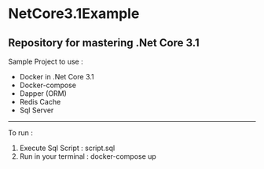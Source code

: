 # NetCore3.1Example
Repository for mastering .Net Core 3.1
--------------------------------------
Sample Project to use :
* Docker in .Net Core 3.1
* Docker-compose
* Dapper (ORM)
* Redis Cache
* Sql Server
--------------------------------------
To run : 
1. Execute Sql Script : script.sql
2. Run in your terminal : docker-compose up
